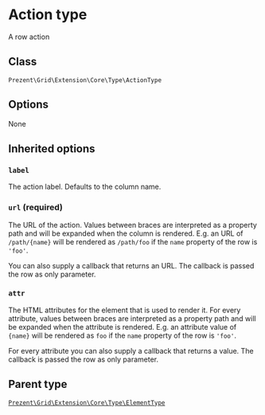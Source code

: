 Action type
===========

A row action

## Class

`Prezent\Grid\Extension\Core\Type\ActionType`

## Options

None

## Inherited options

### `label`

The action label. Defaults to the column name.

### `url` (required)

The URL of the action. Values between braces are interpreted
as a property path and will be expanded when the column is rendered. E.g. an URL of `/path/{name}` will
be rendered as `/path/foo` if the `name` property of the row is `'foo'`.

You can also supply a callback that returns an URL. The callback is passed the row as only parameter.

### `attr`

The HTML attributes for the element that is used to render it. For every attribute, values between braces
are interpreted as a property path and will be expanded when the attribute is rendered. E.g. an attribute value
of `{name}` will be rendered as `foo` if the `name` property of the row is `'foo'`.

For every attribute you can also supply a callback that returns a value. The callback is passed the row as only parameter.

## Parent type

[`Prezent\Grid\Extension\Core\Type\ElementType`](element.md)
